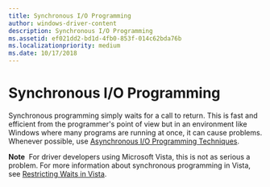 ```yaml
---
title: Synchronous I/O Programming
author: windows-driver-content
description: Synchronous I/O Programming
ms.assetid: ef021dd2-bd1d-4fb0-853f-014c62bda76b
ms.localizationpriority: medium
ms.date: 10/17/2018
---
```


# Synchronous I/O Programming


Synchronous programming simply waits for a call to return. This is fast and efficient from the programmer's point of view but in an environment like Windows where many programs are running at once, it can cause problems. Whenever possible, use [Asynchronous I/O Programming Techniques](asynchronous-i-o-programming.md).

**Note**  For driver developers using Microsoft Vista, this is not as serious a problem. For more information about synchronous programming in Vista, see [Restricting Waits in Vista](restricting-waits-in-vista.md).

 

 

 




